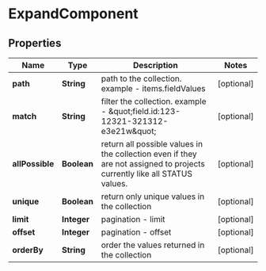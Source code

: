 
# ExpandComponent

## Properties
Name | Type | Description | Notes
------------ | ------------- | ------------- | -------------
**path** | **String** | path to the collection. example - items.fieldValues |  [optional]
**match** | **String** | filter the collection. example - \&quot;field.id:123-12321-321312-e3e21w\&quot; |  [optional]
**allPossible** | **Boolean** | return all possible values in the collection even if they are not assigned to projects currently like all STATUS values. |  [optional]
**unique** | **Boolean** | return only unique values in the collection |  [optional]
**limit** | **Integer** | pagination - limit |  [optional]
**offset** | **Integer** | pagination - offset |  [optional]
**orderBy** | **String** | order the values returned in the collection |  [optional]



